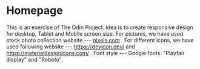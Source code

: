 # Homepage
This is an exercise of The Odin Project. Idea is to create responsive design for desktop, Tablet and Mobile screen size. 
For pictures, we have used stock photo collection website --- [pixels.com](https://www.pexels.com/) .
For different icons, we have used following website --- https://devicon.dev/ and https://materialdesignicons.com/ .
Font style --- Google fonts: "Playfair display" and "Roboto".
